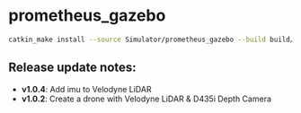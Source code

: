 # prometheus_gazebo

```bash
catkin_make install --source Simulator/prometheus_gazebo --build build/prometheus_gazebo
```

## Release update notes:

- **v1.0.4**: Add imu to Velodyne LiDAR
- **v1.0.2**: Create a drone with Velodyne LiDAR & D435i Depth Camera

